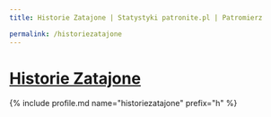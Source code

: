 ```yaml
---
title: Historie Zatajone | Statystyki patronite.pl | Patromierz

permalink: /historiezatajone
---
```


# [Historie Zatajone](https://patronite.pl/historiezatajone)

{% include profile.md name="historiezatajone" prefix="h" %}

